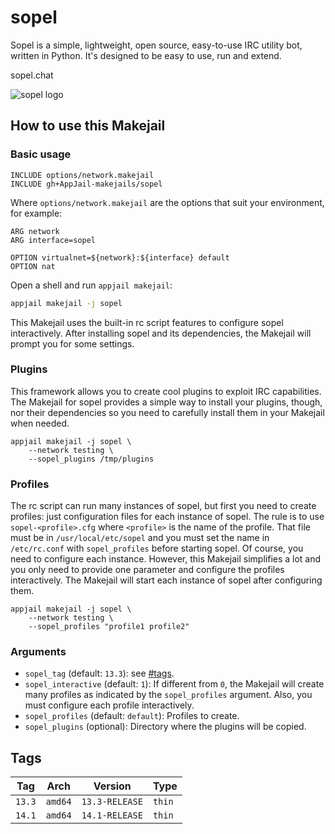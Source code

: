 # sopel

Sopel is a simple, lightweight, open source, easy-to-use IRC utility bot, written in Python. It's designed to be easy to use, run and extend.

sopel.chat

<img src="https://raw.githubusercontent.com/sopel-irc/sopel/master/docs/source/_static/sopel-black.png" alt="sopel logo" width="%60" height="auto">

## How to use this Makejail

### Basic usage

```
INCLUDE options/network.makejail
INCLUDE gh+AppJail-makejails/sopel
```

Where `options/network.makejail` are the options that suit your environment, for example:

```
ARG network
ARG interface=sopel

OPTION virtualnet=${network}:${interface} default
OPTION nat
```

Open a shell and run `appjail makejail`:

```sh
appjail makejail -j sopel
```

This Makejail uses the built-in rc script features to configure sopel interactively. After installing sopel and its dependencies, the Makejail will prompt you for some settings.

### Plugins

This framework allows you to create cool plugins to exploit IRC capabilities. The Makejail for sopel provides a simple way to install your plugins, though, nor their dependencies so you need to carefully install them in your Makejail when needed.

```
appjail makejail -j sopel \
    --network testing \
    --sopel_plugins /tmp/plugins
```

### Profiles

The rc script can run many instances of sopel, but first you need to create profiles: just configuration files for each instance of sopel. The rule is to use `sopel-<profile>.cfg` where `<profile>` is the name of the profile. That file must be in `/usr/local/etc/sopel` and you must set the name in `/etc/rc.conf` with `sopel_profiles` before starting sopel. Of course, you need to configure each instance. However, this Makejail simplifies a lot and you only need to provide one parameter and configure the profiles interactively. The Makejail will start each instance of sopel after configuring them.

```
appjail makejail -j sopel \
    --network testing \
    --sopel_profiles "profile1 profile2"
```

### Arguments

* `sopel_tag` (default: `13.3`): see [#tags](#tags).
* `sopel_interactive` (default: `1`): If different from `0`, the Makejail will create many profiles as indicated by the `sopel_profiles` argument. Also, you must configure each profile interactively.
* `sopel_profiles` (default: `default`): Profiles to create.
* `sopel_plugins` (optional): Directory where the plugins will be copied.

## Tags

| Tag    | Arch    | Version        | Type   |
| ------ | ------- | -------------- | ------ |
| `13.3` | `amd64` | `13.3-RELEASE` | `thin` |
| `14.1` | `amd64` | `14.1-RELEASE` | `thin` |
